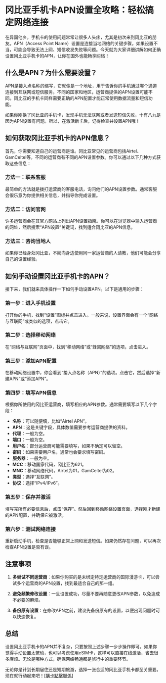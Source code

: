 # 冈比亚手机卡APN设置全攻略：轻松搞定网络连接

在异国他乡，手机卡的使用问题常常让很多人头疼，尤其是初次来到冈比亚的朋友。APN（Access Point Name）设置是连接当地网络的关键步骤，如果设置不当，可能会导致无法上网、短信收发失败等问题。今天就为大家详细讲解如何正确设置冈比亚手机卡的APN，让你在国外也能畅享网络！

## 什么是APN？为什么需要设置？

APN是接入点名称的缩写，它就像是一个地址，用于告诉你的手机通过哪个通道连接到互联网或短信服务。不同的国家和地区，运营商提供的APN设置可能不同。冈比亚的手机卡同样需要正确的APN配置才能正常使用数据流量和短信功能。

如果你刚换了冈比亚的手机卡，发现手机无法联网或者发送短信失败，十有八九是因为APN设置有问题。所以，在激活新卡后，记得检查并设置APN哦！

## 如何获取冈比亚手机卡的APN信息？

首先，你需要知道自己的运营商是谁。冈比亚常见的运营商包括Airtel、GamCeltel等。不同的运营商有不同的APN设置参数。你可以通过以下几种方式获取这些信息：

### 方法一：联系客服
最简单的方法就是拨打运营商的客服电话，询问他们的APN设置参数。通常客服会很乐意为你提供相关信息，并指导你完成设置。

### 方法二：访问官网
许多运营商会在其官方网站上列出APN设置指南。你可以在浏览器中输入运营商的网址，然后搜索“APN设置”关键词，找到适合冈比亚的APN信息。

### 方法三：咨询当地人
如果你已经身处冈比亚，不妨向身边使用同一家运营商的人请教，他们可能会分享自己的设置经验。

## 如何手动设置冈比亚手机卡的APN？

接下来，我们就来具体操作一下如何手动设置APN。以下是通用的步骤：

### 第一步：进入手机设置
打开你的手机，找到“设置”图标并点击进入。一般来说，设置界面会有一个“网络与互联网”或类似的选项，点击它。

### 第二步：选择移动网络
在“网络与互联网”页面中，找到“移动网络”或“蜂窝网络”的选项，点击进入。

### 第三步：添加APN配置
在移动网络设置中，你会看到“接入点名称（APN）”的选项。点击它，然后选择“新建APN”或“添加APN”。

### 第四步：填写APN信息
根据你所使用的冈比亚运营商，填写相应的APN参数。通常需要填写以下几个字段：

- **名称**：可以随便填，比如“Airtel APN”。
- **APN**：这是关键字段，具体数值需要参考运营商提供的资料。
- **代理**：一般为空。
- **端口**：一般为空。
- **用户名**：部分运营商可能需要填写，如果不确定可以留空。
- **密码**：如果需要用户名，通常也会要求填写密码。
- **服务器**：一般为空。
- **MCC**：移动国家代码，冈比亚为621。
- **MNC**：移动网络代码，Airtel为01，GamCeltel为02。
- **类型**：选择“互联网”。
- **协议**：选择“IPv4/IPv6”。

### 第五步：保存并激活
填写完所有必要信息后，点击“保存”。然后回到移动网络设置页面，选择刚才新建的APN配置，并确保它被激活。

### 第六步：测试网络连接
重新启动手机，检查是否能够正常上网和发送短信。如果仍然存在问题，可以再次检查APN设置是否有误。

## 注意事项

1. **多尝试不同运营商**：如果你购买的是未绑定特定运营商的国际漫游卡，可以尝试多个运营商的APN设置，找到最适合自己的那一组。
   
2. **避免频繁修改设置**：一旦设置成功，尽量不要再随意更改APN参数，以免造成不必要的麻烦。

3. **备份原有设置**：在修改APN之前，建议先备份原有的设置，以便出现问题时可以快速恢复。

## 总结

设置冈比亚手机卡的APN并不复杂，只要按照上述步骤一步步操作即可。如果你觉得手动设置太繁琐，也可以考虑使用eSIM卡，这样可以直接在线激活，省去很多麻烦。无论是哪种方式，确保网络畅通都是旅行中的重要环节。

无论你是计划长期居住还是短期旅游，选择一张合适的冈比亚手机卡都至关重要。现在就行动起来吧！[[購卡點擊聯係](https://t.me/s/esim1088)]